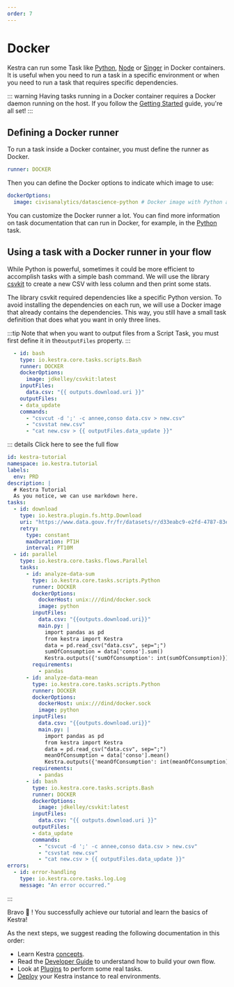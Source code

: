 ```yaml
---
order: 7
---
```


# Docker

Kestra can run some Task like [Python](https://kestra.io/plugins/core/tasks/scripts/io.kestra.core.tasks.scripts.Python.html), [Node](https://kestra.io/plugins/core/tasks/scripts/io.kestra.core.tasks.scripts.Node.html) or [Singer](https://kestra.io/plugins/plugin-singer/) in Docker containers. It is useful when you need to run a task in a specific environment or when you need to run a task that requires specific dependencies.

::: warning
Having tasks running in a Docker container requires a Docker daemon running on the host.
If you follow the [Getting Started](../../getting-started) guide, you're all set!
:::

## Defining a Docker runner

To run a task inside a Docker container, you must define the runner as Docker.

```yaml
runner: DOCKER
```

Then you can define the Docker options to indicate which image to use:

```yaml
dockerOptions:
  image: civisanalytics/datascience-python # Docker image with Python and Pandas already installed
```

You can customize the Docker runner a lot. You can find more information on task documentation that can run in Docker, for example, in the [Python](https://kestra.io/plugins/core/tasks/scripts/io.kestra.core.tasks.scripts.Python.html#definitions) task.

## Using a task with a Docker runner in your flow

While Python is powerful, sometimes it could be more efficient to accomplish tasks with a simple bash command. We will use the library [csvkit](https://csvkit.readthedocs.io/en/latest/) to create a new CSV with less column and then print some stats.

The library csvkit required dependencies like a specific Python version. To avoid installing the dependencies on each run, we will use a Docker image that already contains the dependencies. This way, you still have a small task definition that does what you want in only three lines.

:::tip
Note that when you want to output files from a Script Task, you must first define it in the`outputFiles` property.
:::

```yaml
  - id: bash
    type: io.kestra.core.tasks.scripts.Bash
    runner: DOCKER
    dockerOptions:
      image: jdkelley/csvkit:latest
    inputFiles:
      data.csv: "{{ outputs.download.uri }}"
    outputFiles:
    - data_update
    commands:
      - "csvcut -d ';' -c annee,conso data.csv > new.csv"
      - "csvstat new.csv"
      - "cat new.csv > {{ outputFiles.data_update }}"
```

::: details Click here to see the full flow
```yaml
id: kestra-tutorial
namespace: io.kestra.tutorial
labels:
  env: PRD
description: |
  # Kestra Tutorial
  As you notice, we can use markdown here.
tasks:
  - id: download
    type: io.kestra.plugin.fs.http.Download
    uri: "https://www.data.gouv.fr/fr/datasets/r/d33eabc9-e2fd-4787-83e5-a5fcfb5af66d"
    retry:
      type: constant
      maxDuration: PT1H
      interval: PT10M
  - id: parallel
    type: io.kestra.core.tasks.flows.Parallel
    tasks:
      - id: analyze-data-sum
        type: io.kestra.core.tasks.scripts.Python
        runner: DOCKER
        dockerOptions:
          dockerHost: unix:///dind/docker.sock
          image: python
        inputFiles:
          data.csv: "{{outputs.download.uri}}"
          main.py: |
            import pandas as pd
            from kestra import Kestra
            data = pd.read_csv("data.csv", sep=";")
            sumOfConsumption = data['conso'].sum()
            Kestra.outputs({'sumOfConsumption': int(sumOfConsumption)})
        requirements:
          - pandas
      - id: analyze-data-mean
        type: io.kestra.core.tasks.scripts.Python
        runner: DOCKER
        dockerOptions:
          dockerHost: unix:///dind/docker.sock
          image: python
        inputFiles:
          data.csv: "{{outputs.download.uri}}"
          main.py: |
            import pandas as pd
            from kestra import Kestra
            data = pd.read_csv("data.csv", sep=";")
            meanOfConsumption = data['conso'].mean()
            Kestra.outputs({'meanOfConsumption': int(meanOfConsumption)})
        requirements:
          - pandas
      - id: bash
        type: io.kestra.core.tasks.scripts.Bash
        runner: DOCKER
        dockerOptions:
          image: jdkelley/csvkit:latest
        inputFiles:
          data.csv: "{{ outputs.download.uri }}"
        outputFiles:
        - data_update
        commands:
          - "csvcut -d ';' -c annee,conso data.csv > new.csv"
          - "csvstat new.csv"
          - "cat new.csv > {{ outputFiles.data_update }}"
errors:
  - id: error-handling
    type: io.kestra.core.tasks.log.Log
    message: "An error occurred."
```
:::

Bravo :tada: ! You successfully achieve our tutorial and learn the basics of Kestra!

As the next steps, we suggest reading the following documentation in this order:
- Learn Kestra [concepts](../concepts).
- Read the [Developer Guide](../developer-guide) to understand how to build your own flow.
- Look at [Plugins](../../plugins) to perform some real tasks.
- [Deploy](../administrator-guide) your Kestra instance to real environments.
